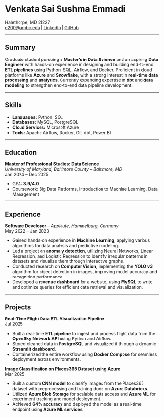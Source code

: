 # Venkata Sai Sushma Emmadi

Halethorpe, MD 21227  
[e200@umbc.edu](mailto:e200@umbc.edu) | 
[LinkedIn](https://linkedin.com/in/sushma-evs) | [GitHub](https://github.com/sushma62216)  

---

## Summary  
Graduate student pursuing a **Master’s in Data Science** and an aspiring **Data Engineer** with hands-on experience in designing and building end-to-end **ETL pipelines** using Python, SQL, Airflow, and Docker. Proficient in cloud platforms like **Azure** and **Snowflake**, with a strong interest in **real-time data processing** and **analytics**. Currently expanding expertise in **dbt** and **data modeling** to strengthen end-to-end data pipeline development.

---

## Skills  
- **Languages:** Python, SQL  
- **Databases:** MySQL, PostgreSQL  
- **Cloud Services:** Microsoft Azure  
- **Tools:** Apache Airflow, Docker, Git, dbt, Power BI  

---

## Education  
**Master of Professional Studies: Data Science**  
*University of Maryland, Baltimore County – Baltimore, MD*  
Jan 2024 – Dec 2025  
- GPA: **3.9/4.0**  
- Coursework: Big Data Platforms, Introduction to Machine Learning, Data Management  

---

## Experience  
**Software Developer** – *Appleute, Hammelburg, Germany*  
May 2022 – Jan 2023  
- Gained hands-on experience in **Machine Learning**, applying various algorithms for data analysis and predictive modeling.  
- Led a project on **anomaly detection**, utilizing Neural Networks, Linear Regression, and Logistic Regression to identify irregular patterns in datasets and visualize them through interactive graphs.  
- Conducted research on **Computer Vision**, implementing the **YOLO v3** algorithm for object detection in images, improving model accuracy and recognition performance.  
- Developed a **revenue dashboard** for a website, using **MySQL** to write and optimize queries for efficient data retrieval and visualization.  

---

## Projects  
**Real-Time Flight Data ETL Visualization Pipeline**  
Jul 2025  
- Built a real-time **ETL pipeline** to ingest and process flight data from the **OpenSky Network API** using Python and Airflow.  
- Stored cleaned data in **PostgreSQL** and visualized it through a dynamic **Streamlit dashboard**.  
- Containerized the entire workflow using **Docker Compose** for seamless deployment across environments.  

**Image Classification on Places365 Dataset using Azure**  
Mar 2025  
- Built a custom **CNN model** to classify images from the Places365 dataset with preprocessing and training done on **Azure Databricks**.  
- Utilized **Azure Blob Storage** for scalable data access and **Azure ML** for experiment tracking and model deployment.  
- Achieved **64% accuracy** and deployed the model as a real-time endpoint using **Azure ML services**.  
